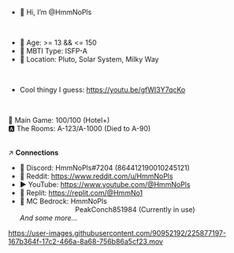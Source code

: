 - 👋 Hi, I’m @HmmNoPls <br>
<br>

- 🎂 Age: >= 13 && <= 150
- 🌱 MBTI Type: ISFP-A
- 🌌 Location: Pluto, Solar System, Milky Way

<br>

- Cool thingy I guess: https://youtu.be/gfWI3Y7qcKo
<br>

🚪 Main Game: 100/100 (Hotel+) <br>
🅰️ The Rooms: A-123/A-1000 (Died to A-90) <br>
<br>

↗️ __Connections__
-  💬 Discord: HmmNoPls#7204 (864412190010245121)
-  🔴 Reddit: https://www.reddit.com/u/HmmNoPls
-  ▶️ YouTube: https://www.youtube.com/@HmmNoPls
-  🤖 Replit: https://replit.com/@HmmNo1
-  🌳 MC Bedrock: HmmNoPls <br>
        PeakConch851984 (Currently in use) <br>
*And some more...*


https://user-images.githubusercontent.com/90952192/225877197-167b364f-17c2-466a-8a68-756b86a5cf23.mov
